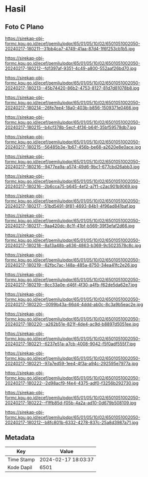 # Hasil

## Foto C Plano

https://sirekap-obj-formc.kpu.go.id/ecef/pemilu/pdpr/65/01/05/10/02/6501051002050-20240217-180211--31bb4ca7-4749-41aa-87d4-1f6f253cb1b5.jpg

https://sirekap-obj-formc.kpu.go.id/ecef/pemilu/pdpr/65/01/05/10/02/6501051002050-20240217-180212--fd1397af-9351-4c49-a800-552aaf26bd70.jpg

https://sirekap-obj-formc.kpu.go.id/ecef/pemilu/pdpr/65/01/05/10/02/6501051002050-20240217-180213--45b74420-86b2-4753-8127-81d7d81078b8.jpg

https://sirekap-obj-formc.kpu.go.id/ecef/pemilu/pdpr/65/01/05/10/02/6501051002050-20240217-180214--26fe7ee4-18a0-403b-b856-1509371e0466.jpg

https://sirekap-obj-formc.kpu.go.id/ecef/pemilu/pdpr/65/01/05/10/02/6501051002050-20240217-180215--b4cf378b-5ecf-4f36-b64f-35bf59578db7.jpg

https://sirekap-obj-formc.kpu.go.id/ecef/pemilu/pdpr/65/01/05/10/02/6501051002050-20240217-180215--56485b3e-1b67-456b-be68-a2620e8e0ace.jpg

https://sirekap-obj-formc.kpu.go.id/ecef/pemilu/pdpr/65/01/05/10/02/6501051002050-20240217-180216--9477ea9a-a574-49d6-9bc1-677cbd26abb3.jpg

https://sirekap-obj-formc.kpu.go.id/ecef/pemilu/pdpr/65/01/05/10/02/6501051002050-20240217-180216--2b6cca75-b645-4ef2-a7f1-c2ac901b9069.jpg

https://sirekap-obj-formc.kpu.go.id/ecef/pemilu/pdpr/65/01/05/10/02/6501051002050-20240217-180217--51bd5491-8f81-4693-84b1-4f96ad841baf.jpg

https://sirekap-obj-formc.kpu.go.id/ecef/pemilu/pdpr/65/01/05/10/02/6501051002050-20240217-180217--9aa420dc-8c1f-41bf-b569-39f3efaf2d66.jpg

https://sirekap-obj-formc.kpu.go.id/ecef/pemilu/pdpr/65/01/05/10/02/6501051002050-20240217-180218--8a13a48b-a636-4863-b369-9c5023578c8c.jpg

https://sirekap-obj-formc.kpu.go.id/ecef/pemilu/pdpr/65/01/05/10/02/6501051002050-20240217-180219--62fbc7ac-148a-485a-8750-34ea41fc2e26.jpg

https://sirekap-obj-formc.kpu.go.id/ecef/pemilu/pdpr/65/01/05/10/02/6501051002050-20240217-180219--8cc33a0e-d46f-4f30-a4fb-f62de5da62e7.jpg

https://sirekap-obj-formc.kpu.go.id/ecef/pemilu/pdpr/65/01/05/10/02/6501051002050-20240217-180220--0099b43a-66d4-4ddd-ab0c-8c3a9b5eac2e.jpg

https://sirekap-obj-formc.kpu.go.id/ecef/pemilu/pdpr/65/01/05/10/02/6501051002050-20240217-180220--a262b51e-821f-4de4-ac9d-b8897d5051ee.jpg

https://sirekap-obj-formc.kpu.go.id/ecef/pemilu/pdpr/65/01/05/10/02/6501051002050-20240217-180221--6237e51a-a7cb-4008-9042-f5f0adf555f7.jpg

https://sirekap-obj-formc.kpu.go.id/ecef/pemilu/pdpr/65/01/05/10/02/6501051002050-20240217-180221--97a7ed59-1ee4-4f3a-a94c-292595e7977a.jpg

https://sirekap-obj-formc.kpu.go.id/ecef/pemilu/pdpr/65/01/05/10/02/6501051002050-20240217-180222--2d98acf9-f4e4-4375-adf0-f3256b292730.jpg

https://sirekap-obj-formc.kpu.go.id/ecef/pemilu/pdpr/65/01/05/10/02/6501051002050-20240217-180222--f1ffb85d-f05b-4a2a-ad10-0d679b508109.jpg

https://sirekap-obj-formc.kpu.go.id/ecef/pemilu/pdpr/65/01/05/10/02/6501051002050-20240217-180212--b8fc801b-6332-4278-837c-25a8d3987a71.jpg


## Metadata

| Key        | Value               |
| ---------- | ------------------- |
| Time Stamp | 2024-02-17 18:03:37 |
| Kode Dapil | 6501                |



